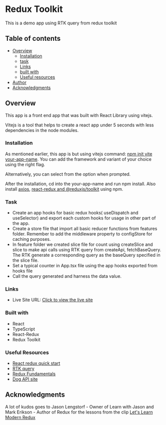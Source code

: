 # Redux Toolkit

This is a demo app using RTK query from redux toolkit

## Table of contents

- [Overview](#overview)
  - [Installation](#installation)
  - [task](#task)
  - [Links](#links)
  - [built with](#built-with)
  - [Useful resources](#useful-resources)
- [Author](#author)
- [Acknowledgments](#acknowledgments)

## Overview
This app is a front end app that was built with React Library using vitejs.

Vitejs is a tool that helps to create a react app under 5 seconds with less dependencies in the node modules.

### Installation
As mentioned earlier, this app is but using vitejs command: [npm init vite your-app-name](https://github.com/vitejs/create-vite-app). 
You can add the framework and variant of your choice using the right flag. 

Alternatively, you can select from the option when prompted.

After the installation, cd into the your-app-name and run npm install. Also install [axios](https://axios-http.com/docs/intro), [react-redux and @reduxjs/toolkit](https://react-redux.js.org/tutorials/quick-start) using npm.


### Task
- Create an app hooks for basic redux hooks( useDispatch and useSelector) and export each custom hooks for usage in other part of the app.
- Create a store file that import all basic reducer functions from features folder. Remember to add the middleware property to configStore for caching purposes.
- In feature folder we created slice file for count using createSlice and slice to make api calls using RTK query from createApi, fetchBaseQuery. The RTK generate a corresponding query as the baseQuery specified in the slice file.
- Set a typical counter in App.tsx file using the app hooks exported from hooks file
- Call the query generated and harness the data value.

### Links
- Live Site URL: [Click to view the live site](https://redux-rtk-query.netlify.app/)


### Built with
- React
- TypeScript
- React-Redux
- Redux Toolkit

### Useful Resources
- [React redux quick start](https://react-redux.js.org/tutorials/quick-start)
- [RTK query](https://redux-toolkit.js.org/)
- [Redux Fundamentals](https://redux.js.org/tutorials/fundamentals/part-8-modern-redux)
- [Dog API site](https://www.thedogapi.com/)

## Acknowledgments
A lot of kudos goes to Jason Lengstorf - Owner of Learn with Jason and Mark Erikson - Author of Redux for the lessons from the clip [Let's Learn Modern Redux](https://www.learnwithjason.dev/let-s-learn-modern-redux)